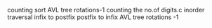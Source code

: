 counting sort
AVL tree rotations-1
counting the no.of digits.c
inorder traversal
infix to postfix
postfix to infix
AVL tree rotations -1
